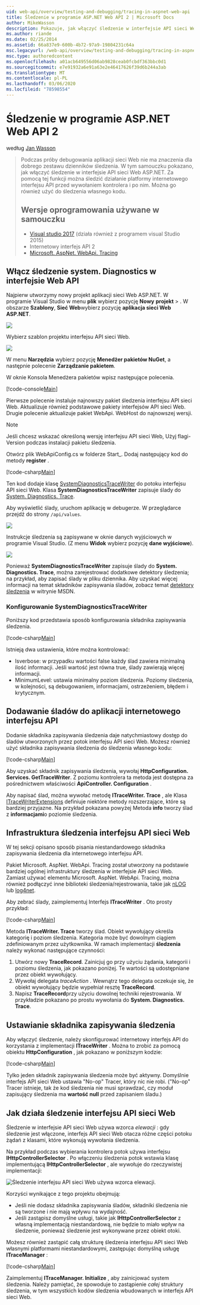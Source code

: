 ```yaml
---
uid: web-api/overview/testing-and-debugging/tracing-in-aspnet-web-api
title: Śledzenie w programie ASP.NET Web API 2 | Microsoft Docs
author: MikeWasson
description: Pokazuje, jak włączyć śledzenie w interfejsie API sieci Web ASP.NET.
ms.author: riande
ms.date: 02/25/2014
ms.assetid: 66a837e9-600b-4b72-97a9-19804231c64a
msc.legacyurl: /web-api/overview/testing-and-debugging/tracing-in-aspnet-web-api
msc.type: authoredcontent
ms.openlocfilehash: a01acb649556d06ab9828ceab0fcbdf363bbc0d1
ms.sourcegitcommit: e7e91932a6e91a63e2e46417626f39d6b244a3ab
ms.translationtype: MT
ms.contentlocale: pl-PL
ms.lasthandoff: 03/06/2020
ms.locfileid: "78598554"
---
```

# <a name="tracing-in-aspnet-web-api-2"></a>Śledzenie w programie ASP.NET Web API 2

według [Jan Wasson](https://github.com/MikeWasson)

> Podczas próby debugowania aplikacji sieci Web nie ma znaczenia dla dobrego zestawu dzienników śledzenia. W tym samouczku pokazano, jak włączyć śledzenie w interfejsie API sieci Web ASP.NET. Za pomocą tej funkcji można śledzić działanie platformy internetowego interfejsu API przed wywołaniem kontrolera i po nim. Można go również użyć do śledzenia własnego kodu.
>
> ## <a name="software-versions-used-in-the-tutorial"></a>Wersje oprogramowania używane w samouczku
>
> - [Visual studio 2017](https://visualstudio.microsoft.com/downloads/?utm_medium=microsoft&utm_source=docs.microsoft.com&utm_campaign=button+cta&utm_content=download+vs2017) (działa również z programem visual Studio 2015)
> - Internetowy interfejs API 2
> - [Microsoft. AspNet. WebApi. Tracing](http://www.nuget.org/packages/Microsoft.AspNet.WebApi.Tracing)

## <a name="enable-systemdiagnostics-tracing-in-web-api"></a>Włącz śledzenie system. Diagnostics w interfejsie Web API

Najpierw utworzymy nowy projekt aplikacji sieci Web ASP.NET. W programie Visual Studio w menu **plik** wybierz pozycję **Nowy** **projekt** > . W obszarze **Szablony**, **Sieć Web**wybierz pozycję **aplikacja sieci Web ASP.NET**.

[![](tracing-in-aspnet-web-api/_static/image2.png)](tracing-in-aspnet-web-api/_static/image1.png)

Wybierz szablon projektu interfejsu API sieci Web.

[![](tracing-in-aspnet-web-api/_static/image4.png)](tracing-in-aspnet-web-api/_static/image3.png)

W menu **Narzędzia** wybierz pozycję **Menedżer pakietów NuGet**, a następnie polecenie **Zarządzanie pakietem**.

W oknie Konsola Menedżera pakietów wpisz następujące polecenia.

[!code-console[Main](tracing-in-aspnet-web-api/samples/sample1.cmd)]

Pierwsze polecenie instaluje najnowszy pakiet śledzenia interfejsu API sieci Web. Aktualizuje również podstawowe pakiety interfejsów API sieci Web. Drugie polecenie aktualizuje pakiet WebApi. WebHost do najnowszej wersji.

> [!NOTE]
> Jeśli chcesz wskazać określoną wersję interfejsu API sieci Web, Użyj flagi-Version podczas instalacji pakietu śledzenia.

Otwórz plik WebApiConfig.cs w folderze Start\_. Dodaj następujący kod do metody **register** .

[!code-csharp[Main](tracing-in-aspnet-web-api/samples/sample2.cs?highlight=6)]

Ten kod dodaje klasę [SystemDiagnosticsTraceWriter](https://msdn.microsoft.com/library/system.web.http.tracing.systemdiagnosticstracewriter.aspx) do potoku interfejsu API sieci Web. Klasa **SystemDiagnosticsTraceWriter** zapisuje ślady do [System. Diagnostics. Trace](https://msdn.microsoft.com/library/system.diagnostics.trace).

Aby wyświetlić ślady, uruchom aplikację w debugerze. W przeglądarce przejdź do strony `/api/values`.

![](tracing-in-aspnet-web-api/_static/image5.png)

Instrukcje śledzenia są zapisywane w oknie danych wyjściowych w programie Visual Studio. (Z menu **Widok** wybierz pozycję **dane wyjściowe**).

[![](tracing-in-aspnet-web-api/_static/image7.png)](tracing-in-aspnet-web-api/_static/image6.png)

Ponieważ **SystemDiagnosticsTraceWriter** zapisuje ślady do **System. Diagnostics. Trace**, można zarejestrować dodatkowe detektory śledzenia; na przykład, aby zapisać ślady w pliku dziennika. Aby uzyskać więcej informacji na temat składników zapisywania śladów, zobacz temat [detektory śledzenia](https://msdn.microsoft.com/library/4y5y10s7.aspx) w witrynie MSDN.

### <a name="configuring-systemdiagnosticstracewriter"></a>Konfigurowanie SystemDiagnosticsTraceWriter

Poniższy kod przedstawia sposób konfigurowania składnika zapisywania śledzenia.

[!code-csharp[Main](tracing-in-aspnet-web-api/samples/sample3.cs)]

Istnieją dwa ustawienia, które można kontrolować:

- Isverbose: w przypadku wartości false każdy ślad zawiera minimalną ilość informacji. Jeśli wartość jest równa true, ślady zawierają więcej informacji.
- MinimumLevel: ustawia minimalny poziom śledzenia. Poziomy śledzenia, w kolejności, są debugowaniem, informacjami, ostrzeżeniem, błędem i krytycznym.

## <a name="adding-traces-to-your-web-api-application"></a>Dodawanie śladów do aplikacji internetowego interfejsu API

Dodanie składnika zapisywania śledzenia daje natychmiastowy dostęp do śladów utworzonych przez potok interfejsu API sieci Web. Możesz również użyć składnika zapisywania śledzenia do śledzenia własnego kodu:

[!code-csharp[Main](tracing-in-aspnet-web-api/samples/sample4.cs)]

Aby uzyskać składnik zapisywania śledzenia, wywołaj **HttpConfiguration. Services. GetTraceWriter**. Z poziomu kontrolera ta metoda jest dostępna za pośrednictwem właściwości **ApiController. Configuration** .

Aby napisać ślad, można wywołać metodę **ITraceWriter. Trace** , ale Klasa [ITraceWriterExtensions](https://msdn.microsoft.com/library/system.web.http.tracing.itracewriterextensions.aspx) definiuje niektóre metody rozszerzające, które są bardziej przyjazne. Na przykład pokazana powyżej Metoda **info** tworzy ślad z **informacjami**o poziomie śledzenia.

## <a name="web-api-tracing-infrastructure"></a>Infrastruktura śledzenia interfejsu API sieci Web

W tej sekcji opisano sposób pisania niestandardowego składnika zapisywania śledzenia dla internetowego interfejsu API.

Pakiet Microsoft. AspNet. WebApi. Tracing został utworzony na podstawie bardziej ogólnej infrastruktury śledzenia w interfejsie API sieci Web. Zamiast używać elementu Microsoft. AspNet. WebApi. Tracing, można również podłączyć inne biblioteki śledzenia/rejestrowania, takie jak [nLOG](http://nlog-project.org/) lub [log4net](http://logging.apache.org/log4net/).

Aby zebrać ślady, zaimplementuj Interfejs **ITraceWriter** . Oto prosty przykład:

[!code-csharp[Main](tracing-in-aspnet-web-api/samples/sample5.cs)]

Metoda **ITraceWriter. Trace** tworzy ślad. Obiekt wywołujący określa kategorię i poziom śledzenia. Kategoria może być dowolnym ciągiem zdefiniowanym przez użytkownika. W ramach implementacji **śledzenia** należy wykonać następujące czynności:

1. Utwórz nowy **TraceRecord**. Zainicjuj go przy użyciu żądania, kategorii i poziomu śledzenia, jak pokazano poniżej. Te wartości są udostępniane przez obiekt wywołujący.
2. Wywołaj delegata *traceAction* . Wewnątrz tego delegata oczekuje się, że obiekt wywołujący będzie wypełniał resztę **TraceRecord**.
3. Napisz **TraceRecord**przy użyciu dowolnej techniki rejestrowania. W przykładzie pokazano po prostu wywołania do **System. Diagnostics. Trace**.

## <a name="setting-the-trace-writer"></a>Ustawianie składnika zapisywania śledzenia

Aby włączyć śledzenie, należy skonfigurować internetowy interfejs API do korzystania z implementacji **ITraceWriter** . Można to zrobić za pomocą obiektu **HttpConfiguration** , jak pokazano w poniższym kodzie:

[!code-csharp[Main](tracing-in-aspnet-web-api/samples/sample6.cs)]

Tylko jeden składnik zapisywania śledzenia może być aktywny. Domyślnie interfejs API sieci Web ustawia &quot;No-op&quot; Tracer, który nic nie robi. (&quot;No-op&quot; Tracer istnieje, tak że kod śledzenia nie musi sprawdzać, czy moduł zapisujący śledzenia ma **wartość null** przed zapisaniem śladu.)

## <a name="how-web-api-tracing-works"></a>Jak działa śledzenie interfejsu API sieci Web

Śledzenie w interfejsie API sieci Web używa wzorca *elewacji* : gdy śledzenie jest włączone, interfejs API sieci Web otacza różne części potoku żądań z klasami, które wykonują wywołania śledzenia.

Na przykład podczas wybierania kontrolera potok używa interfejsu **IHttpControllerSelector** . Po włączeniu śledzenia potok wstawia klasę implementującą **IHttpControllerSelector** , ale wywołuje do rzeczywistej implementacji:

![Śledzenie interfejsu API sieci Web używa wzorca elewacji.](tracing-in-aspnet-web-api/_static/image8.png)

Korzyści wynikające z tego projektu obejmują:

- Jeśli nie dodasz składnika zapisywania śladów, składniki śledzenia nie są tworzone i nie mają wpływu na wydajność.
- Jeśli zastąpisz domyślne usługi, takie jak **IHttpControllerSelector** z własną implementacją niestandardową, nie będzie to miało wpływ na śledzenie, ponieważ śledzenie jest wykonywane przez obiekt otoki.

Możesz również zastąpić całą strukturę śledzenia interfejsu API sieci Web własnymi platformami niestandardowymi, zastępując domyślną usługę **ITraceManager** :

[!code-csharp[Main](tracing-in-aspnet-web-api/samples/sample7.cs)]

Zaimplementuj **ITraceManager. Initialize** , aby zainicjować system śledzenia. Należy pamiętać, że spowoduje to zastąpienie *całej* struktury śledzenia, w tym wszystkich kodów śledzenia wbudowanych w interfejs API sieci Web.
